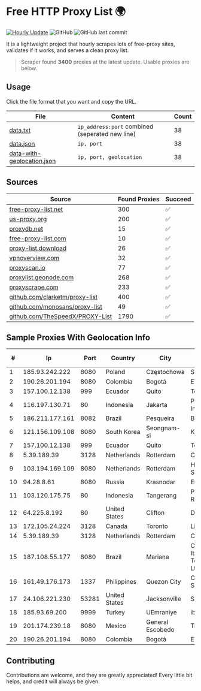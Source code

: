 
# Free HTTP Proxy List 🌍

[![Hourly Update](https://github.com/mertguvencli/http-proxy-list/actions/workflows/main.yml/badge.svg?branch=main)](https://github.com/mertguvencli/http-proxy-list/actions/workflows/main.yml)
![GitHub](https://img.shields.io/github/license/mertguvencli/http-proxy-list)
![GitHub last commit](https://img.shields.io/github/last-commit/mertguvencli/http-proxy-list)

It is a lightweight project that hourly scrapes lots of free-proxy sites, validates if it works, and serves a clean proxy list.


> Scraper found **3400** proxies at the latest update. Usable proxies are below.

## Usage

Click the file format that you want and copy the URL.


|File|Content|Count|
|----|-------|-----|
|[data.txt](https://raw.githubusercontent.com/mertguvencli/http-proxy-list/main/proxy-list/data.txt)|`ip_address:port` combined (seperated new line)|38|
|[data.json](https://raw.githubusercontent.com/mertguvencli/http-proxy-list/main/proxy-list/data.json)|`ip, port`|38|
|[data-with-geolocation.json](https://raw.githubusercontent.com/mertguvencli/http-proxy-list/main/proxy-list/data-with-geolocation.json)|`ip, port, geolocation`|38|

## Sources

|Source|Found Proxies|Succeed|
|------|-------------|-------|
|[free-proxy-list.net](https://free-proxy-list.net)|300|✅|
|[us-proxy.org](https://www.us-proxy.org)|200|✅|
|[proxydb.net](http://proxydb.net)|15|✅|
|[free-proxy-list.com](https://free-proxy-list.com/?page=&port=&type%5B%5D=http&type%5B%5D=https&up_time=0&search=Search)|10|✅|
|[proxy-list.download](https://www.proxy-list.download/HTTP)|26|✅|
|[vpnoverview.com](https://vpnoverview.com/privacy/anonymous-browsing/free-proxy-servers)|32|✅|
|[proxyscan.io](https://www.proxyscan.io)|77|✅|
|[proxylist.geonode.com](https://proxylist.geonode.com/api/proxy-list?limit=300&page=1&sort_by=lastChecked&sort_type=desc&protocols=http,https)|268|✅|
|[proxyscrape.com](https://api.proxyscrape.com/v2/?request=displayproxies&protocol=http&timeout=10000&country=all&ssl=all&anonymity=all)|233|✅|
|[github.com/clarketm/proxy-list](https://raw.githubusercontent.com/clarketm/proxy-list/master/proxy-list-raw.txt)|400|✅|
|[github.com/monosans/proxy-list](https://raw.githubusercontent.com/monosans/proxy-list/main/proxies/http.txt)|49|✅|
|[github.com/TheSpeedX/PROXY-List](https://raw.githubusercontent.com/TheSpeedX/PROXY-List/master/http.txt)|1790|✅|


## Sample Proxies With Geolocation Info

|#|Ip|Port|Country|City|Internet Service Provider|
|-|--|----|-------|----|-------------------------|
|1|185.93.242.222|8080|Poland|Częstochowa|Spidernet|
|2|190.26.201.194|8080|Colombia|Bogotá|ETB - Colombia|
|3|157.100.12.138|999|Ecuador|Quito|Telconet S.A|
|4|116.197.130.71|80|Indonesia|Jakarta|PT. Fiber Networks Indonesia|
|5|186.211.177.161|8082|Brazil|Pesqueira|BR Digital|
|6|121.156.109.108|8080|South Korea|Seongnam-si|Korea Telecom|
|7|157.100.12.138|999|Ecuador|Quito|Telconet S.A|
|8|5.39.189.39|3128|Netherlands|Rotterdam|ColoCenter b.v.|
|9|103.194.169.109|8080|Netherlands|Rotterdam|HostPalace Web Solution PVT LTD|
|10|94.28.8.61|8080|Russia|Krasnodar|Enforta-EKB|
|11|103.120.175.75|80|Indonesia|Tangerang|PT. Eka Mas Republik|
|12|64.225.8.192|80|United States|Clifton|DigitalOcean, LLC|
|13|172.105.24.224|3128|Canada|Toronto|Linode, LLC|
|14|5.39.189.39|3128|Netherlands|Rotterdam|ColoCenter b.v.|
|15|187.108.55.177|8080|Brazil|Mariana|Companhia Itabirana TelecomunicaÔÔes Ltda|
|16|161.49.176.173|1337|Philippines|Quezon City|Converge ICT Solution Inc|
|17|24.106.221.230|53281|United States|Jacksonville|Spectrum|
|18|185.93.69.200|9999|Turkey|UEmraniye|ibrahim tufek|
|19|201.174.239.18|8080|Mexico|General Escobedo|Transtelco Inc|
|20|190.26.201.194|8080|Colombia|Bogotá|ETB - Colombia|



## Contributing

Contributions are welcome, and they are greatly appreciated! Every
little bit helps, and credit will always be given.

